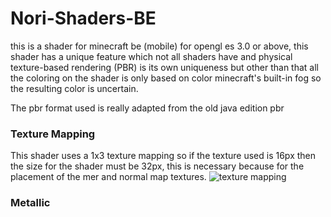 # Nori-Shaders-BE
this is a shader for minecraft be (mobile) for opengl es 3.0 or above, this shader has a unique feature which not all shaders have and physical texture-based rendering (PBR) is its own uniqueness but other than that all the coloring on the shader is only based on color minecraft's built-in fog so the resulting color is uncertain.

The pbr format used is really adapted from the old java edition pbr

### Texture Mapping
This shader uses a 1x3 texture mapping so if the texture used is 16px then the size for the shader must be 32px, this is necessary because for the placement of the mer and normal map textures.
![texture mapping](https://github.com/Mcbamboo/mbabo_asset/blob/ba5f5deb37cee6878137f3707b2337ede505f52f/nori%20asset/mapping.png)
### Metallic

